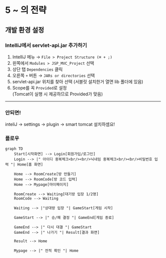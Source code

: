 # 5 ~ 의 전략


## 개발 환경 설정

### IntelliJ에서 servlet-api.jar 추가하기

1. IntelliJ 메뉴 → `File > Project Structure (⌘ + ;)`
2. 왼쪽에서 `Modules > JSP_MVC_Project` 선택
3. 상단 탭 `Dependencies` 클릭
4. 오른쪽 `+` 버튼 → `JARs or directories` 선택
5. servlet-api.jar 위치를 찾아 선택 (서블릿 설치한거 열면 lib 폴더에 있음)
6. Scope를 꼭 `Provided`로 설정  
   (Tomcat이 실행 시 제공하므로 Provided가 맞음)

---

### 안되면!
inteliJ -> settings -> plugin -> smart tomcat 설치하셈요!  



### 플로우

```mermaid
graph TD
    Start[시작화면] --> Login[회원가입/로그인]
    Login --> |" 아이디 중복체크<br/><br/>닉네임 중복체크<br/><br/>비밀번호 입력 "| Home[홈 화면]
    
    Home --> RoomCreate[방 만들기]
    Home --> RoomCode[방 코드 입력]
    Home --> Mypage[마이페이지]
    
    RoomCreate --> Waiting[대기방 입장 1/2명]
    RoomCode --> Waiting
    
    Waiting --> |"상대방 입장 "| GameStart[게임 시작]
    
    GameStart --> |" 승/패 결정 "| GameEnd[게임 종료]
    
    GameEnd --> |" 다시 대결 "| GameStart
    GameEnd --> |" 나가기 "| Result[결과 화면]
    
    Result --> Home
    
    Mypage --> |" 전적 확인 "| Home

```
